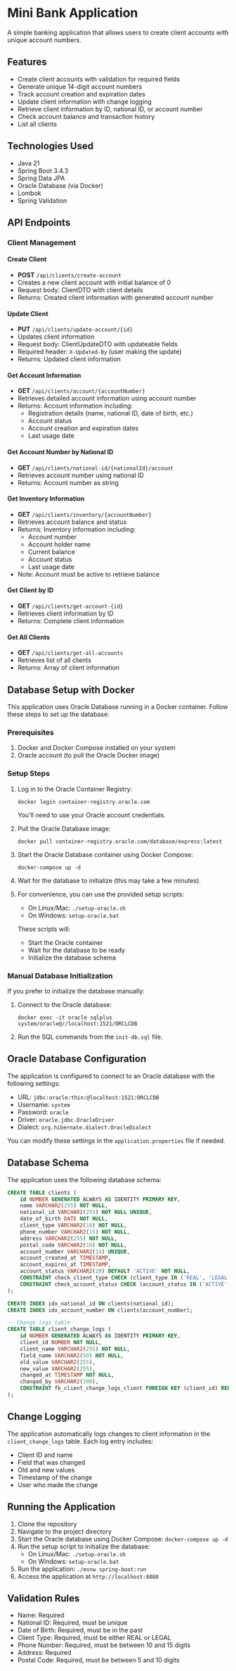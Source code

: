 # Mini Bank Application

A simple banking application that allows users to create client accounts with unique account numbers.

## Features

- Create client accounts with validation for required fields
- Generate unique 14-digit account numbers
- Track account creation and expiration dates
- Update client information with change logging
- Retrieve client information by ID, national ID, or account number
- Check account balance and transaction history
- List all clients

## Technologies Used

- Java 21
- Spring Boot 3.4.3
- Spring Data JPA
- Oracle Database (via Docker)
- Lombok
- Spring Validation

## API Endpoints

### Client Management

#### Create Client

- **POST** `/api/clients/create-account`
- Creates a new client account with initial balance of 0
- Request body: ClientDTO with client details
- Returns: Created client information with generated account number

#### Update Client

- **PUT** `/api/clients/update-account/{id}`
- Updates client information
- Request body: ClientUpdateDTO with updateable fields
- Required header: `X-Updated-By` (user making the update)
- Returns: Updated client information

#### Get Account Information

- **GET** `/api/clients/account/{accountNumber}`
- Retrieves detailed account information using account number
- Returns: Account information including:
  - Registration details (name, national ID, date of birth, etc.)
  - Account status
  - Account creation and expiration dates
  - Last usage date

#### Get Account Number by National ID

- **GET** `/api/clients/national-id/{nationalId}/account`
- Retrieves account number using national ID
- Returns: Account number as string

#### Get Inventory Information

- **GET** `/api/clients/inventory/{accountNumber}`
- Retrieves account balance and status
- Returns: Inventory information including:
  - Account number
  - Account holder name
  - Current balance
  - Account status
  - Last usage date
- Note: Account must be active to retrieve balance

#### Get Client by ID

- **GET** `/api/clients/get-account-{id}`
- Retrieves client information by ID
- Returns: Complete client information

#### Get All Clients

- **GET** `/api/clients/get-all-accounts`
- Retrieves list of all clients
- Returns: Array of client information

## Database Setup with Docker

This application uses Oracle Database running in a Docker container. Follow these steps to set up the database:

### Prerequisites

1. Docker and Docker Compose installed on your system
2. Oracle account (to pull the Oracle Docker image)

### Setup Steps

1. Log in to the Oracle Container Registry:

   ```
   docker login container-registry.oracle.com
   ```

   You'll need to use your Oracle account credentials.

2. Pull the Oracle Database image:

   ```
   docker pull container-registry.oracle.com/database/express:latest
   ```

3. Start the Oracle Database container using Docker Compose:

   ```
   docker-compose up -d
   ```

4. Wait for the database to initialize (this may take a few minutes).

5. For convenience, you can use the provided setup scripts:

   - On Linux/Mac: `./setup-oracle.sh`
   - On Windows: `setup-oracle.bat`

   These scripts will:

   - Start the Oracle container
   - Wait for the database to be ready
   - Initialize the database schema

### Manual Database Initialization

If you prefer to initialize the database manually:

1. Connect to the Oracle database:

   ```
   docker exec -it oracle sqlplus system/oracle@//localhost:1521/ORCLCDB
   ```

2. Run the SQL commands from the `init-db.sql` file.

## Oracle Database Configuration

The application is configured to connect to an Oracle database with the following settings:

- URL: `jdbc:oracle:thin:@localhost:1521:ORCLCDB`
- Username: `system`
- Password: `oracle`
- Driver: `oracle.jdbc.OracleDriver`
- Dialect: `org.hibernate.dialect.OracleDialect`

You can modify these settings in the `application.properties` file if needed.

## Database Schema

The application uses the following database schema:

```sql
CREATE TABLE clients (
    id NUMBER GENERATED ALWAYS AS IDENTITY PRIMARY KEY,
    name VARCHAR2(255) NOT NULL,
    national_id VARCHAR2(255) NOT NULL UNIQUE,
    date_of_birth DATE NOT NULL,
    client_type VARCHAR2(10) NOT NULL,
    phone_number VARCHAR2(15) NOT NULL,
    address VARCHAR2(255) NOT NULL,
    postal_code VARCHAR2(10) NOT NULL,
    account_number VARCHAR2(14) UNIQUE,
    account_created_at TIMESTAMP,
    account_expires_at TIMESTAMP,
    account_status VARCHAR2(20) DEFAULT 'ACTIVE' NOT NULL,
    CONSTRAINT check_client_type CHECK (client_type IN ('REAL', 'LEGAL')),
    CONSTRAINT check_account_status CHECK (account_status IN ('ACTIVE', 'INACTIVE', 'BANNED'))
);

CREATE INDEX idx_national_id ON clients(national_id);
CREATE INDEX idx_account_number ON clients(account_number);

-- Change logs table
CREATE TABLE client_change_logs (
    id NUMBER GENERATED ALWAYS AS IDENTITY PRIMARY KEY,
    client_id NUMBER NOT NULL,
    client_name VARCHAR2(255) NOT NULL,
    field_name VARCHAR2(50) NOT NULL,
    old_value VARCHAR2(255),
    new_value VARCHAR2(255),
    changed_at TIMESTAMP NOT NULL,
    changed_by VARCHAR2(100),
    CONSTRAINT fk_client_change_logs_client FOREIGN KEY (client_id) REFERENCES clients(id)
);
```

## Change Logging

The application automatically logs changes to client information in the `client_change_logs` table. Each log entry includes:

- Client ID and name
- Field that was changed
- Old and new values
- Timestamp of the change
- User who made the change

## Running the Application

1. Clone the repository
2. Navigate to the project directory
3. Start the Oracle database using Docker Compose: `docker-compose up -d`
4. Run the setup script to initialize the database:
   - On Linux/Mac: `./setup-oracle.sh`
   - On Windows: `setup-oracle.bat`
5. Run the application: `./mvnw spring-boot:run`
6. Access the application at `http://localhost:8080`

## Validation Rules

- Name: Required
- National ID: Required, must be unique
- Date of Birth: Required, must be in the past
- Client Type: Required, must be either REAL or LEGAL
- Phone Number: Required, must be between 10 and 15 digits
- Address: Required
- Postal Code: Required, must be between 5 and 10 digits
